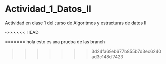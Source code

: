 # Actividad_1_Datos_II
Actividad en clase 1 del curso de Algoritmos y estructuras de datos II

<<<<<<< HEAD


=======
hola esto es una prueba de las branch
>>>>>>> 3d24fa69eb677b855b7d3ec6240ad3c148ef7423
